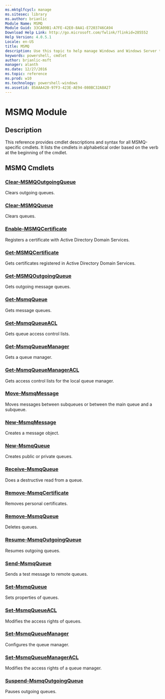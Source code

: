 ```yaml
---
ms.mktglfcycl: manage
ms.sitesec: library
ms.author: brianlic
Module Name: MSMQ
Module Guid: 33CA09B1-A7FE-42E0-8AA1-E7203746CA94
Download Help Link: http://go.microsoft.com/fwlink/?linkid=285552
Help Version: 4.0.5.1
Locale: en-US
title: MSMQ
description: Use this topic to help manage Windows and Windows Server technologies with Windows PowerShell.
keywords: powershell, cmdlet
author: brianlic-msft
manager: alanth
ms.date: 12/27/2016
ms.topic: reference
ms.prod: w10
ms.technology: powershell-windows
ms.assetid: 85AAA420-97F3-423E-AE94-080BC32A8A27
---
```


# MSMQ Module
## Description
This reference provides cmdlet descriptions and syntax for all MSMQ-specific cmdlets. It lists the cmdlets in alphabetical order based on the verb at the beginning of the cmdlet.

## MSMQ Cmdlets
### [Clear-MSMQOutgoingQueue](./Clear-MSMQOutgoingQueue.md)
Clears outgoing queues.

### [Clear-MSMQQueue](./Clear-MSMQQueue.md)
Clears queues.

### [Enable-MSMQCertificate](./Enable-MSMQCertificate.md)
Registers a certificate with Active Directory Domain Services.

### [Get-MSMQCertificate](./Get-MSMQCertificate.md)
Gets certificates registered in Active Directory Domain Services.

### [Get-MSMQOutgoingQueue](./Get-MSMQOutgoingQueue.md)
Gets outgoing message queues.

### [Get-MsmqQueue](./Get-MsmqQueue.md)
Gets message queues.

### [Get-MsmqQueueACL](./Get-MsmqQueueACL.md)
Gets queue access control lists.

### [Get-MsmqQueueManager](./Get-MsmqQueueManager.md)
Gets a queue manager.

### [Get-MsmqQueueManagerACL](./Get-MsmqQueueManagerACL.md)
Gets access control lists for the local queue manager.

### [Move-MsmqMessage](./Move-MsmqMessage.md)
Moves messages between subqueues or between the main queue and a subqueue.

### [New-MsmqMessage](./New-MsmqMessage.md)
Creates a message object.

### [New-MsmqQueue](./New-MsmqQueue.md)
Creates public or private queues.

### [Receive-MsmqQueue](./Receive-MsmqQueue.md)
Does a destructive read from a queue.

### [Remove-MsmqCertificate](./Remove-MsmqCertificate.md)
Removes personal certificates.

### [Remove-MsmqQueue](./Remove-MsmqQueue.md)
Deletes queues.

### [Resume-MsmqOutgoingQueue](./Resume-MsmqOutgoingQueue.md)
Resumes outgoing queues.

### [Send-MsmqQueue](./Send-MsmqQueue.md)
Sends a test message to remote queues.

### [Set-MsmqQueue](./Set-MsmqQueue.md)
Sets properties of queues.

### [Set-MsmqQueueACL](./Set-MsmqQueueACL.md)
Modifies the access rights of queues.

### [Set-MsmqQueueManager](./Set-MsmqQueueManager.md)
Configures the queue manager.

### [Set-MsmqQueueManagerACL](./Set-MsmqQueueManagerACL.md)
Modifies the access rights of a queue manager.

### [Suspend-MsmqOutgoingQueue](./Suspend-MsmqOutgoingQueue.md)
Pauses outgoing queues.


